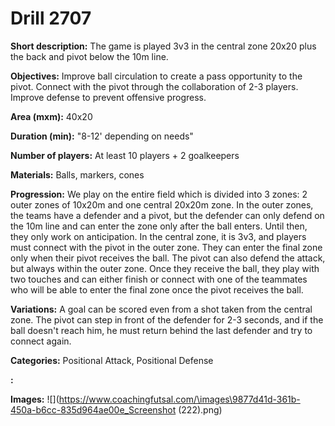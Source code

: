# Drill 2707

**Short description:**
The game is played 3v3 in the central zone 20x20 plus the back and pivot below the 10m line.

**Objectives:**
Improve ball circulation to create a pass opportunity to the pivot. Connect with the pivot through the collaboration of 2-3 players. Improve defense to prevent offensive progress.

**Area (mxm):**
40x20

**Duration (min):**
"8-12' depending on needs"

**Number of players:**
At least 10 players + 2 goalkeepers

**Materials:**
Balls, markers, cones

**Progression:**
We play on the entire field which is divided into 3 zones: 2 outer zones of 10x20m and one central 20x20m zone. In the outer zones, the teams have a defender and a pivot, but the defender can only defend on the 10m line and can enter the zone only after the ball enters. Until then, they only work on anticipation. In the central zone, it is 3v3, and players must connect with the pivot in the outer zone. They can enter the final zone only when their pivot receives the ball. The pivot can also defend the attack, but always within the outer zone. Once they receive the ball, they play with two touches and can either finish or connect with one of the teammates who will be able to enter the final zone once the pivot receives the ball.

**Variations:**
A goal can be scored even from a shot taken from the central zone. The pivot can step in front of the defender for 2-3 seconds, and if the ball doesn't reach him, he must return behind the last defender and try to connect again.

**Categories:**
Positional Attack, Positional Defense

**:**


**Images:**
![](https://www.coachingfutsal.com/\images\9877d41d-361b-450a-b6cc-835d964ae00e_Screenshot (222).png)

